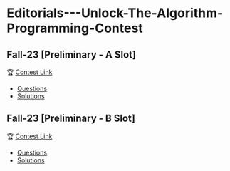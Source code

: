 # Editorials---Unlock-The-Algorithm-Programming-Contest

## Fall-23 [Preliminary - A Slot]
🏆 [Contest Link](https://toph.co/c/unlock-the-algorithm-fall-23-preliminary-a-slot)
  - [Questions](https://ibb.co/album/7kJzvC)
  - [Solutions](https://github.com/mahmud34033/Editorials---Unlock-The-Algorithm-Programming-Contest/tree/main/fall23_preli-A)
  
## Fall-23 [Preliminary - B Slot]
🏆 [Contest Link](https://toph.co/c/unlock-the-algorithm-fall-23-preliminary-b-slot)
  - [Questions](https://ibb.co/album/N6Ljmv)
  - [Solutions](https://github.com/mahmud34033/Editorials---Unlock-The-Algorithm-Programming-Contest/tree/main/fall23_preli-B)